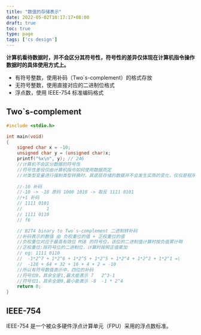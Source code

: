 ```yaml
---
title: "数值的存储表示"
date: 2022-05-02T10:17:17+08:00
draft: true
toc: true
type: page
tags: ['cs design']
---
```


**计算机看待数据时，并不会区分其符号性，符号性的差异仅体现在计算机指令操作数据时的具体使用方式上。**

- 有符号整数，使用补码（Two`s-complement）的格式存放
- 无符号整数，使用直接对应的二进制位格式
- 浮点数，使用 IEEE-754 标准编码格式

## Two`s-complement

```c
#include <stdio.h>

int main(void)
{
    signed char x = -10;
    unsigned char y = (unsigned char)x;
    printf("%x\n", y); // 246
    //计算机不会区分数据的符号性
    //符号性差役仅由计算机指令如何使用数据而定
    //对类型变量进行强制类型转换时，其底层存储的数据并不会发生实质的变化，仅仅是程序对如何解读这部分数据的方式发生了变化
    
    //-10 补码
    //-10 -> -10 原码 1000 1010 -> 取反 1111 0101
    //+1 补码
    // 1111 0101
    //         1
    // 1111 0110
    // f6

    // B2T4 binary to Two`s-complement 二进制转补码
    //补码表示的数值 由 负权重位的值 + 正权重位的值
    //负权重位对应于最高有效位 MSB 的符号位，该位的二进制值计算时按负值累计啊
    //正权重位:除符号位的二进制位，计算时按照正值累加
    // eg: 1111 0110
    //  -1*2^7 + 1*2^6 + 1*2^5 + 1*2^5 + 1*2^4 + 1*2^2 + 1*2^1 =\
    //  -128 + 64 + 32 + 16 + 4 + 2 = -10
    //所以有符号数值表示中，四位的补码
    //符号位0，其余全是1,最大能表示 7   2^3-1
    //符号位1，其余全是0,最小能表示 -8  -1 * 2^4
    return 0;
}
```

## IEEE-754

IEEE-754 是一个被众多硬件浮点计算单元（FPU）采用的浮点数标准。
